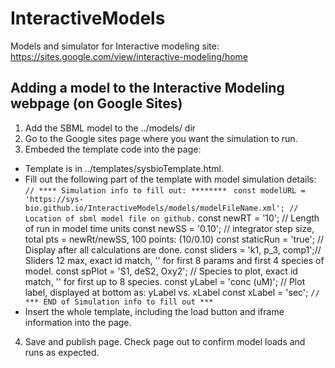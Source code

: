 # InteractiveModels
Models and simulator for Interactive modeling site: https://sites.google.com/view/interactive-modeling/home 

## Adding a model to the Interactive Modeling webpage (on Google Sites)
1. Add the SBML model to the ../models/ dir
2. Go to the Google sites page where you want the simulation to run.
3. Embeded the template code into the page:
* Template is in ../templates/sysbioTemplate.html.
* Fill out the following part of the template with model simulation details:
 `// **** Simulation info to fill out: ******** `
 `const modelURL = 'https://sys-bio.github.io/InteractiveModels/models/modelFileName.xml'; // Location of sbml model file on github.`
  const newRT = '10';       // Length of run in model time units
  const newSS = '0.10';     // integrator step size, total pts = newRt/newSS, 100 points: (10/0.10)
  const staticRun = 'true'; // Display after all calculations are done.
  const sliders = 'k1, p_3, comp1';// Sliders 12 max, exact id match, '' for first 8 params and first 4 species of model.
  const spPlot = 'S1, deS2, Oxy2'; // Species to plot, exact id match, '' for first up to 8 species.
  const yLabel = 'conc (uM)'; // Plot label, displayed at bottom as: yLabel vs. xLabel
  const xLabel = 'sec';
 ` // *** END of Simulation info to fill out *** `
 * Insert the whole template, including the load button and iframe information into the page.
4. Save and publish page. Check page out to confirm model loads and runs as expected.
